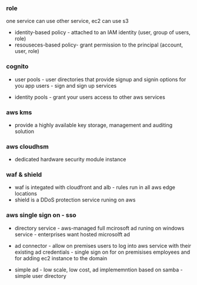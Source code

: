 ### role
one service can use other service, ec2 can use s3

- identity-based policy - attached to an IAM identity (user, group of users, role)
- resouseces-based policy- grant permission to the principal (account, user, role)

### cognito
- user pools - user directories that provide signup and signin options for you app users - sign and sign up services

- identity pools - grant your users access to other aws services

### aws kms
- provide a highly available key storage, management  and auditing solution 

### aws cloudhsm
- dedicated hardware security module instance

### waf & shield
- waf is integated with cloudfront and alb - rules run in all aws edge locations
- shield is a DDoS protection service runing on aws

### aws single sign on - sso
- directory service - aws-managed full mcirosoft ad runing on windows service - enterprises want hosted microsolft ad 

- ad connector - allow on premises users to log into aws service with their existing ad credentials - single sign on for on premisises employees and for adding ec2 instance to the domain

- simple ad - low scale, low cost, ad implememntion based on samba - simple user directory
